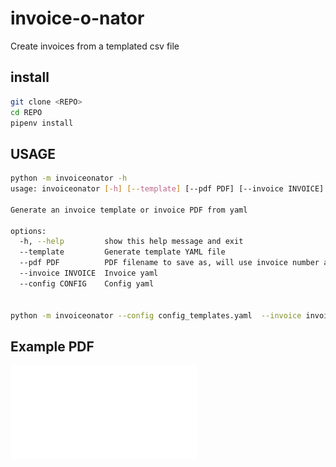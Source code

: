 # invoice-o-nator
Create invoices from a templated csv file


## install

```bash
git clone <REPO>
cd REPO
pipenv install
```

## USAGE

```bash
python -m invoiceonator -h
usage: invoiceonator [-h] [--template] [--pdf PDF] [--invoice INVOICE] [--config CONFIG]

Generate an invoice template or invoice PDF from yaml

options:
  -h, --help         show this help message and exit
  --template         Generate template YAML file
  --pdf PDF          PDF filename to save as, will use invoice number as default filename
  --invoice INVOICE  Invoice yaml
  --config CONFIG    Config yaml


python -m invoiceonator --config config_templates.yaml  --invoice invoice_templates.yaml --pdf invoice.pdf
```


## Example PDF

![PDF](INV001.pdf)